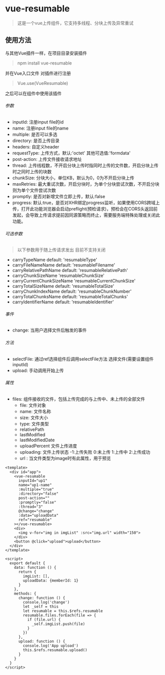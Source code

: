 # vue-resumable

> 这是一个vue上传组件，它支持多线程、分块上传及异常重试

## 使用方法

与其他Vue插件一样，在项目目录安装插件

> npm install vue-resumable

并在Vue入口文件 对插件进行注册 

> Vue.use(VueResumable)

之后可以在组件中使用该插件

###### 参数

- inputId: 注册input file的id
- name: 注册input file的name
- multiple: 是否可以多选
- directory: 是否上传目录
- headers: 自定义header
- requestType: 上传方式，默认:'octet' 其他可选值:'formdata'
- post-action: 上传文件接收请求地址
- thread: 上传线程数，不开启分块上传时指同时上传的文件数，开启分块上传时之同时上传的块数
- chunkSize: 分块大小，单位KB，默认为0，0为不开启分块上传
- maxRetries: 最大重试次数，开启分块时，为单个分块尝试次数，不开启分块则为单个文件尝试次数
- promptly: 是否对新增文件立即上传，默认:false
- progress: 默认:true，是否对XHR绑定progress监听，如果使用CORS跨域上传，打开此功能浏览器会启动preflight(预检请求)，预检会在CORS头返回前发起，会导致上传请求提前因同源策略而终止，需要服务端特殊处理或关闭此功能。

###### 可选参数

> 以下参数用于随上传请求发出 目前不支持关闭

- carryTypeName default: 'resumableType'
- carryFileNameName default: 'resumableFilename'
- carryRelativePathName default: 'resumableRelativePath'
- carryChunkSizeName  'resumableChunkSize'
- carryCurrentChunkSizeName 'resumableCurrentChunkSize'
- carryTotalSizeName  default: 'resumableTotalSize'
- carryChunkIndexName default: 'resumableChunkNumber'
- carryTotalChunksName  default: 'resumableTotalChunks'
- carryIdentifierName default: 'resumableIdentifier'

###### 事件

- change: 当用户选择文件后触发的事件

###### 方法

- selectFile: 通过ref选择组件后调用selectFile方法 选择文件(需要设置组件inputId)
- upload: 手动调用开始上传

###### 属性

- files: 组件接收的文件，包括上传完成的与上传中、未上传的全部文件
  - file: 文件对象
  - name: 文件名称
  - size: 文件大小
  - type: 文件类型
  - relativePath
  - lastModified
  - lastModifiedDate
  - uploadPercent 文件上传进度
  - uploading:  文件上传状态 -1:上传失败 0:未上传 1:上传中 2:上传成功
  - url : 当文件类型为image时有此属性，用于预览

```
<template>
  <div id="app">
    <vue-resumable
      inputId="up1"
      name="up1-name"
      :multiple="true"
      :directory="false"
      post-action=""
      :promptly="false"
      :thread="3"
      @change="change"
      :data="uploadData"
      ref="resumable"
    ></vue-resumable>
    <div>
      <img v-for="img in imgList" :src="img.url" width="150">
    </div>
    <button @click="upload">upload</button>
  </div>
</template>

<script>
  export default {
    data: function () {
      return {
        imgList: [],
        uploadData: {memberId: 1}
      }
    },
    methods: {
      change: function () {
        console.log('change')
        let _self = this
        let resumable = this.$refs.resumable
        resumable.files.forEach(file => {
          if (file.url) {
            _self.imgList.push(file)
          }
        })
      },
      upload: function () {
        console.log('App upload')
        this.$refs.resumable.upload()
      }
    }
  }
</script>

```
